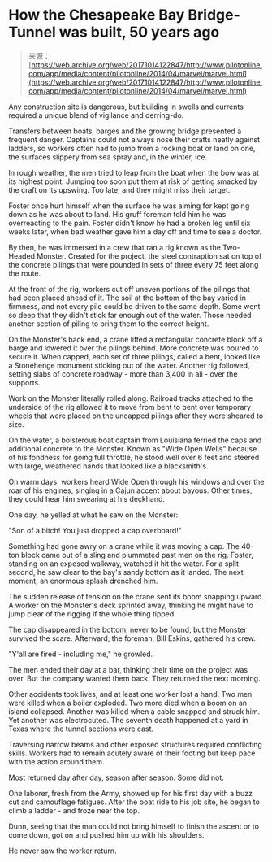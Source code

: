 <!--yml
category: 未分类
date: 2024-05-29 12:46:20
-->

# How the Chesapeake Bay Bridge-Tunnel was built, 50 years ago

> 来源：[https://web.archive.org/web/20171014122847/http://www.pilotonline.com/app/media/content/pilotonline/2014/04/marvel/marvel.html](https://web.archive.org/web/20171014122847/http://www.pilotonline.com/app/media/content/pilotonline/2014/04/marvel/marvel.html)

Any construction site is dangerous, but building in swells and currents required a unique blend of vigilance and derring-do.

Transfers between boats, barges and the growing bridge presented a frequent danger. Captains could not always nose their crafts neatly against ladders, so workers often had to jump from a rocking boat or land on one, the surfaces slippery from sea spray and, in the winter, ice.

In rough weather, the men tried to leap from the boat when the bow was at its highest point. Jumping too soon put them at risk of getting smacked by the craft on its upswing. Too late, and they might miss their target.

Foster once hurt himself when the surface he was aiming for kept going down as he was about to land. His gruff foreman told him he was overreacting to the pain. Foster didn't know he had a broken leg until six weeks later, when bad weather gave him a day off and time to see a doctor.

By then, he was immersed in a crew that ran a rig known as the Two-Headed Monster. Created for the project, the steel contraption sat on top of the concrete pilings that were pounded in sets of three every 75 feet along the route.

At the front of the rig, workers cut off uneven portions of the pilings that had been placed ahead of it. The soil at the bottom of the bay varied in firmness, and not every pile could be driven to the same depth. Some went so deep that they didn't stick far enough out of the water. Those needed another section of piling to bring them to the correct height.

On the Monster's back end, a crane lifted a rectangular concrete block off a barge and lowered it over the pilings behind. More concrete was poured to secure it. When capped, each set of three pilings, called a bent, looked like a Stonehenge monument sticking out of the water. Another rig followed, setting slabs of concrete roadway - more than 3,400 in all - over the supports.

Work on the Monster literally rolled along. Railroad tracks attached to the underside of the rig allowed it to move from bent to bent over temporary wheels that were placed on the uncapped pilings after they were sheared to size.

On the water, a boisterous boat captain from Louisiana ferried the caps and additional concrete to the Monster. Known as "Wide Open Wells" because of his fondness for going full throttle, he stood well over 6 feet and steered with large, weathered hands that looked like a blacksmith's.

On warm days, workers heard Wide Open through his windows and over the roar of his engines, singing in a Cajun accent about bayous. Other times, they could hear him swearing at his deckhand.

One day, he yelled at what he saw on the Monster:

"Son of a bitch! You just dropped a cap overboard!"

Something had gone awry on a crane while it was moving a cap. The 40-ton block came out of a sling and plummeted past men on the rig. Foster, standing on an exposed walkway, watched it hit the water. For a split second, he saw clear to the bay's sandy bottom as it landed. The next moment, an enormous splash drenched him.

The sudden release of tension on the crane sent its boom snapping upward. A worker on the Monster's deck sprinted away, thinking he might have to jump clear of the rigging if the whole thing tipped.

The cap disappeared in the bottom, never to be found, but the Monster survived the scare. Afterward, the foreman, Bill Eskins, gathered his crew.

"Y'all are fired - including me," he growled.

The men ended their day at a bar, thinking their time on the project was over. But the company wanted them back. They returned the next morning.

Other accidents took lives, and at least one worker lost a hand. Two men were killed when a boiler exploded. Two more died when a boom on an island collapsed. Another was killed when a cable snapped and struck him. Yet another was electrocuted. The seventh death happened at a yard in Texas where the tunnel sections were cast.

Traversing narrow beams and other exposed structures required conflicting skills. Workers had to remain acutely aware of their footing but keep pace with the action around them.

Most returned day after day, season after season. Some did not.

One laborer, fresh from the Army, showed up for his first day with a buzz cut and camouflage fatigues. After the boat ride to his job site, he began to climb a ladder - and froze near the top.

Dunn, seeing that the man could not bring himself to finish the ascent or to come down, got on and pushed him up with his shoulders.

He never saw the worker return.